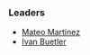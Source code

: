 ### Leaders

* [Mateo Martinez](mailto:mateo.martinez@owasp.org)
* [Ivan Buetler](mailto:ivan.buetler@owasp.org)
